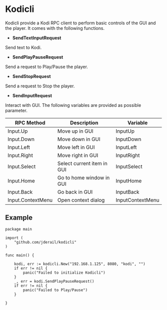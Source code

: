 # Kodicli

Kodicli provide a Kodi RPC client to perform basic controls of the GUI and the player. It comes with the following functions.

* **SendTextInputRequest**

Send text to Kodi.

* **SendPlayPauseRequest**

Send a request to Play/Pause the player.

* **SendStopRequest**

Send a request to Stop the player.

* **SendInputRequest**

Interact with GUI. The following variables are provided as possible parameter.

| RPC Method        | Description                | Variable         |
|-------------------|----------------------------|------------------|
| Input.Up          | Move up in GUI             | InputUp          |
| Input.Down        | Move down in GUI           | InputDown        |
| Input.Left        | Move left in GUI           | InputLeft        |
| Input.Right       | Move right in GUI          | InputRight       |
| Input.Select      | Select current item in GUI | InputSelect      |
| Input.Home        | Go to home window in GUI   | InputHome        |
| Input.Back        | Go back in GUI             | InputBack        |
| Input.ContextMenu | Open context dialog        | InputContextMenu |

## Example

```golang
package main

import (
	"github.com/jderail/kodicli"
)

func main() {

	kodi, err := kodicli.New("192.168.1.125", 8080, "kodi", "")
	if err != nil {
		panic("Failed to initialize Kodicli")
	}
	_, err = kodi.SendPlayPauseRequest()
	if err != nil {
		panic("Failed to Play/Pause")
	}

}

```